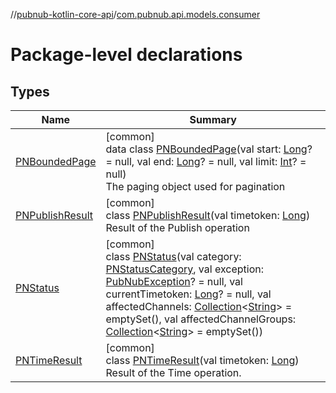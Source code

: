 //[pubnub-kotlin-core-api](../../index.md)/[com.pubnub.api.models.consumer](index.md)

# Package-level declarations

## Types

| Name | Summary |
|---|---|
| [PNBoundedPage](-p-n-bounded-page/index.md) | [common]<br>data class [PNBoundedPage](-p-n-bounded-page/index.md)(val start: [Long](https://kotlinlang.org/api/core/kotlin-stdlib/kotlin/-long/index.html)? = null, val end: [Long](https://kotlinlang.org/api/core/kotlin-stdlib/kotlin/-long/index.html)? = null, val limit: [Int](https://kotlinlang.org/api/core/kotlin-stdlib/kotlin/-int/index.html)? = null)<br>The paging object used for pagination |
| [PNPublishResult](-p-n-publish-result/index.md) | [common]<br>class [PNPublishResult](-p-n-publish-result/index.md)(val timetoken: [Long](https://kotlinlang.org/api/core/kotlin-stdlib/kotlin/-long/index.html))<br>Result of the Publish operation |
| [PNStatus](-p-n-status/index.md) | [common]<br>class [PNStatus](-p-n-status/index.md)(val category: [PNStatusCategory](../com.pubnub.api.enums/-p-n-status-category/index.md), val exception: [PubNubException](../com.pubnub.api/-pub-nub-exception/index.md)? = null, val currentTimetoken: [Long](https://kotlinlang.org/api/core/kotlin-stdlib/kotlin/-long/index.html)? = null, val affectedChannels: [Collection](https://kotlinlang.org/api/core/kotlin-stdlib/kotlin.collections/-collection/index.html)&lt;[String](https://kotlinlang.org/api/core/kotlin-stdlib/kotlin/-string/index.html)&gt; = emptySet(), val affectedChannelGroups: [Collection](https://kotlinlang.org/api/core/kotlin-stdlib/kotlin.collections/-collection/index.html)&lt;[String](https://kotlinlang.org/api/core/kotlin-stdlib/kotlin/-string/index.html)&gt; = emptySet()) |
| [PNTimeResult](-p-n-time-result/index.md) | [common]<br>class [PNTimeResult](-p-n-time-result/index.md)(val timetoken: [Long](https://kotlinlang.org/api/core/kotlin-stdlib/kotlin/-long/index.html))<br>Result of the Time operation. |
